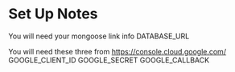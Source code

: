 # Set Up Notes
You will need your mongoose link info
DATABASE_URL

You will need these three from https://console.cloud.google.com/
GOOGLE_CLIENT_ID
GOOGLE_SECRET
GOOGLE_CALLBACK
